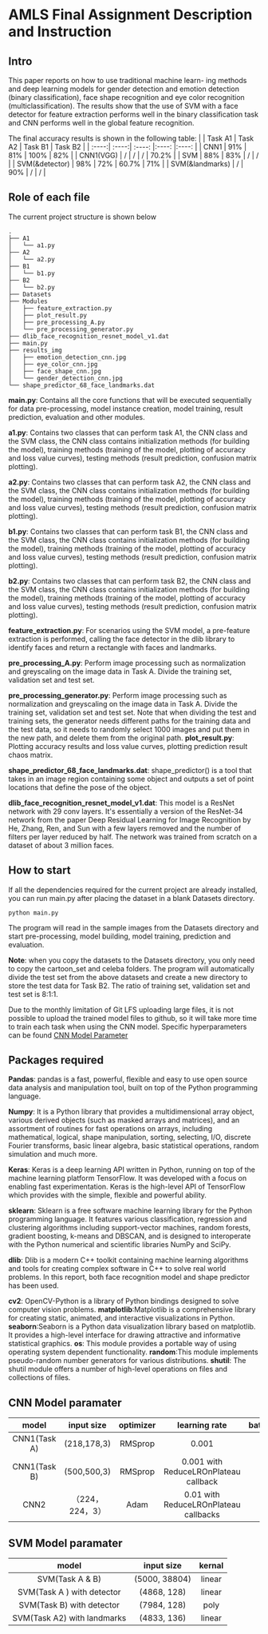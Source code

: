 # AMLS Final Assignment Description and Instruction
## Intro
This paper reports on how to use traditional machine learn- ing methods and deep learning models for gender detection and emotion detection (binary classification), face shape recognition and eye color recognition (multiclassification). The results show that the use of SVM with a face detector for feature extraction performs well in the binary classification task and CNN performs well in the global feature recognition.

The final accuracy results is shown in the following table:
|  | Task A1 | Task A2 | Task B1 | Task B2 |
| :----:| :----:| :----: |:----: |:----: |
| CNN1 | 91% | 81% | 100% | 82% |
| CNN1(VGG) | / | / | / | 70.2% |
| SVM | 88% | 83% | / | / |
| SVM(&detector) | 98% | 72% | 60.7% | 71% |
| SVM(&landmarks) | / | 90% | / | / |

## Role of each file
The current project structure is shown below
```
.
├── A1
│   └── a1.py
├── A2
│   └── a2.py
├── B1
│   └── b1.py
├── B2
│   └── b2.py
├── Datasets
├── Modules
│   ├── feature_extraction.py
│   ├── plot_result.py
│   ├── pre_processing_A.py
│   └── pre_processing_generator.py
├── dlib_face_recognition_resnet_model_v1.dat
├── main.py
├── results_img
│   ├── emotion_detection_cnn.jpg
│   ├── eye_color_cnn.jpg
│   ├── face_shape_cnn.jpg
│   └── gender_detection_cnn.jpg
└── shape_predictor_68_face_landmarks.dat
```

**main.py**: Contains all the core functions that will be executed sequentially for data pre-processing, model instance creation, model training, result prediction, evaluation and other modules. 

**a1.py**: Contains two classes that can perform task A1, the CNN class and the SVM class, the CNN class contains initialization methods (for building the model), training methods (training of the model, plotting of accuracy and loss value curves), testing methods (result prediction, confusion matrix plotting). 

**a2.py**: Contains two classes that can perform task A2, the CNN class and the SVM class, the CNN class contains initialization methods (for building the model), training methods (training of the model, plotting of accuracy and loss value curves), testing methods (result prediction, confusion matrix plotting). 

**b1.py**: Contains two classes that can perform task B1, the CNN class and the SVM class, the CNN class contains initialization methods (for building the model), training methods (training of the model, plotting of accuracy and loss value curves), testing methods (result prediction, confusion matrix plotting). 

**b2.py**: Contains two classes that can perform task B2, the CNN class and the SVM class, the CNN class contains initialization methods (for building the model), training methods (training of the model, plotting of accuracy and loss value curves), testing methods (result prediction, confusion matrix plotting). 

**feature_extraction.py**: For scenarios using the SVM model, a pre-feature extraction is performed, calling the face detector in the dlib library to identify faces and return a rectangle with faces and landmarks.

**pre_processing_A.py**: Perform image processing such as normalization and greyscaling on the image data in Task A. Divide the training set, validation set and test set.  

**pre_processing_generator.py**: Perform image processing such as normalization and greyscaling on the image data in Task A. Divide the training set, validation set and test set. Note that when dividing the test and training sets, the generator needs different paths for the training data and the test data, so it needs to randomly select 1000 images and put them in the new path, and delete them from the original path.
**plot_result.py**: Plotting accuracy results and loss value curves, plotting prediction result chaos matrix.

**shape_predictor_68_face_landmarks.dat**: shape_predictor() is a tool that takes in an image region containing some object and outputs a set of point locations that define the pose of the object. 

**dlib_face_recognition_resnet_model_v1.dat**: This model is a ResNet network with 29 conv layers. It's essentially a version of the ResNet-34 network from the paper Deep Residual Learning for Image Recognition by He, Zhang, Ren, and Sun with a few layers removed and the number of filters per layer reduced by half. The network was trained from scratch on a dataset of about 3 million faces.

## How to start

If all the dependencies required for the current project are already installed, you can run main.py after placing the dataset in a blank Datasets directory.
```
python main.py
```
The program will read in the sample images from the Datasets directory and start pre-processing, model building, model training, prediction and evaluation. 

**Note**: when you copy the datasets to the Datasets directory, you only need to copy the cartoon_set and celeba folders. The program will automatically divide the test set from the above datasets and create a new directory to store the test data for Task B2. The ratio of training set, validation set and test set is 8:1:1. 

Due to the monthly limitation of Git LFS uploading large files, it is not possible to upload the trained model files to github, so it will take more time to train each task when using the CNN model. Specific hyperparameters can be found <a href="#CNN Model paramater">CNN Model Parameter</a>


## Packages required 

**Pandas**: pandas is a fast, powerful, flexible and easy to use open source data analysis and manipulation tool,
built on top of the Python programming language. 

**Numpy**: It is a Python library that provides a multidimensional array object, various derived objects (such as masked arrays and matrices), and an assortment of routines for fast operations on arrays, including mathematical, logical, shape manipulation, sorting, selecting, I/O, discrete Fourier transforms, basic linear algebra, basic statistical operations, random simulation and much more. 

**Keras**: Keras is a deep learning API written in Python, running on top of the machine learning platform TensorFlow. It was developed with a focus on enabling fast experimentation. Keras is the high-level API of TensorFlow which provides with the simple, flexible and powerful ability. 

**sklearn**: Sklearn is a free software machine learning library for the Python programming language. It features various classification, regression and clustering algorithms including support-vector machines, random forests, gradient boosting, k-means and DBSCAN, and is designed to interoperate with the Python numerical and scientific libraries NumPy and SciPy.

**dlib**: Dlib is a modern C++ toolkit containing machine learning algorithms and tools for creating complex software in C++ to solve real world problems. In this report, both face recognition model and shape predictor has been used.

**cv2**: OpenCV-Python is a library of Python bindings designed to solve computer vision problems.
**matplotlib**:Matplotlib is a comprehensive library for creating static, animated, and interactive visualizations in Python. 
**seaborn**:Seaborn is a Python data visualization library based on matplotlib. It provides a high-level interface for drawing attractive and informative statistical graphics. 
**os**: This module provides a portable way of using operating system dependent functionality. 
**random**:This module implements pseudo-random number generators for various distributions.
**shutil**: The shutil module offers a number of high-level operations on files and collections of files. 



## CNN Model paramater

| model | input size  |  optimizer | learning rate | batch_size | epochs |
| :----:| :----:| :----: |:----: |:----: | :----: |
| CNN1(Task A) | (218,178,3) | RMSprop | 0.001 | 32 | 30 | 
| CNN1(Task B) | (500,500,3) | RMSprop | 0.001 with ReduceLROnPlateau callback| 32 | 30 | 
| CNN2 |（224，224，3）  |  Adam|  0.01 with ReduceLROnPlateau callbacks| 32 | 30 | 

## SVM Model paramater 
| model | input size  |  kernal | 
| :----:| :----:| :----: |
| SVM(Task A & B)  | (5000, 38804) | linear | 
| SVM(Task A ) with detector | (4868, 128) |linear  |
| SVM(Task B) with detector | (7984, 128) |poly  | 
| SVM(Task A2) with landmarks  | (4833, 136) | linear |  
